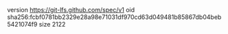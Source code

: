 version https://git-lfs.github.com/spec/v1
oid sha256:fcbf0781bb2329e28a98e71031df970cd63d049481b85867db04beb5421074f9
size 2122
